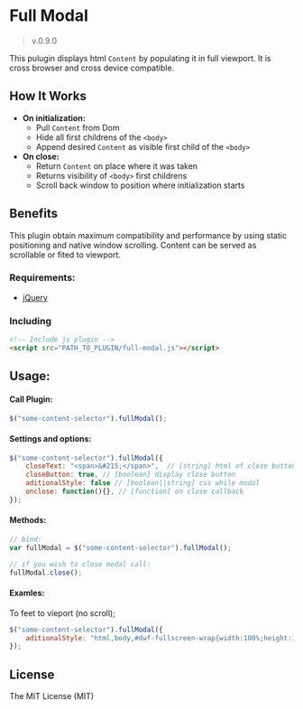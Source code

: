 # Full Modal

> v.0.9.0

This pulugin displays html `Content` by populating it in full viewport. It is cross browser and cross device compatible.

## How It Works

* **On initialization:**
  * Pull `Content` from Dom
  * Hide all first childrens of the `<body>`
  * Append desired `Content` as visible first child of the `<body>`
* **On close:**
  * Return `Content` on place where it was taken
  * Returns visibility of `<body>` first childrens
  * Scroll back window to position where initialization starts

## Benefits

This plugin obtain maximum compatibility and performance by using static positioning and native window scrolling. Content can be served as scrollable or fited to viewport.

### Requirements:

 * [ jQuery ](http://jquery.com/download/)

### Including

```html
<!-- Include js plugin -->
<script src="PATH_TO_PLUGIN/full-modal.js"></script>
```

## Usage:


#### Call Plugin:

```js
$("some-content-selector").fullModal();
```

#### Settings and options:

```js
$("some-content-selector").fullModal({
    closeText: "<span>&#215;</span>",  // [string] html of close button
    closeButton: true, // [boolean] display close button
    aditionalStyle: false // [boolean||string] css while modal
    onclose: function(){}, // [function] on close callback
});
```

#### Methods:

```js
// bind:
var fullModal = $("some-content-selector").fullModal();

// if you wish to close modal call:
fullModal.close();
```

#### Examles:

To feet to vieport (no scroll);
```js
$("some-content-selector").fullModal({
    aditionalStyle: "html,body,#dwf-fullscreen-wrap{width:100%;height:100%;overflow:hidden;position:relative;}"
});
```

License
------------
The MIT License (MIT)